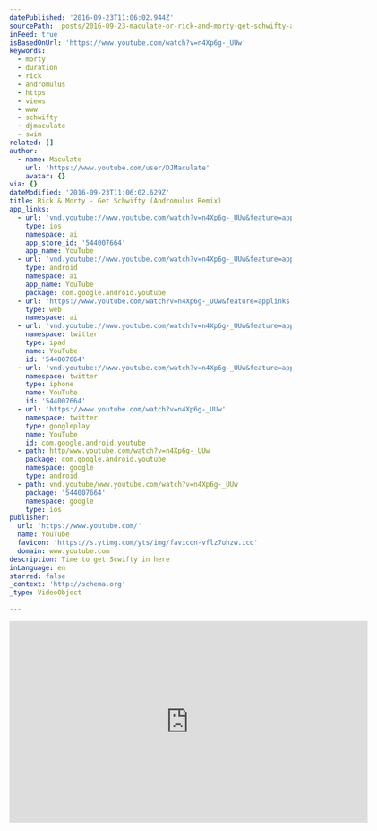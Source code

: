 ```yaml
---
datePublished: '2016-09-23T11:06:02.944Z'
sourcePath: _posts/2016-09-23-maculate-or-rick-and-morty-get-schwifty-andromulus-remix.md
inFeed: true
isBasedOnUrl: 'https://www.youtube.com/watch?v=n4Xp6g-_UUw'
keywords:
  - morty
  - duration
  - rick
  - andromulus
  - https
  - views
  - www
  - schwifty
  - djmaculate
  - swim
related: []
author:
  - name: Maculate
    url: 'https://www.youtube.com/user/DJMaculate'
    avatar: {}
via: {}
dateModified: '2016-09-23T11:06:02.629Z'
title: Rick & Morty - Get Schwifty (Andromulus Remix)
app_links:
  - url: 'vnd.youtube://www.youtube.com/watch?v=n4Xp6g-_UUw&feature=applinks'
    type: ios
    namespace: ai
    app_store_id: '544007664'
    app_name: YouTube
  - url: 'vnd.youtube://www.youtube.com/watch?v=n4Xp6g-_UUw&feature=applinks'
    type: android
    namespace: ai
    app_name: YouTube
    package: com.google.android.youtube
  - url: 'https://www.youtube.com/watch?v=n4Xp6g-_UUw&feature=applinks'
    type: web
    namespace: ai
  - url: 'vnd.youtube://www.youtube.com/watch?v=n4Xp6g-_UUw&feature=applinks'
    namespace: twitter
    type: ipad
    name: YouTube
    id: '544007664'
  - url: 'vnd.youtube://www.youtube.com/watch?v=n4Xp6g-_UUw&feature=applinks'
    namespace: twitter
    type: iphone
    name: YouTube
    id: '544007664'
  - url: 'https://www.youtube.com/watch?v=n4Xp6g-_UUw'
    namespace: twitter
    type: googleplay
    name: YouTube
    id: com.google.android.youtube
  - path: http/www.youtube.com/watch?v=n4Xp6g-_UUw
    package: com.google.android.youtube
    namespace: google
    type: android
  - path: vnd.youtube/www.youtube.com/watch?v=n4Xp6g-_UUw
    package: '544007664'
    namespace: google
    type: ios
publisher:
  url: 'https://www.youtube.com/'
  name: YouTube
  favicon: 'https://s.ytimg.com/yts/img/favicon-vflz7uhzw.ico'
  domain: www.youtube.com
description: Time to get Scwifty in here
inLanguage: en
starred: false
_context: 'http://schema.org'
_type: VideoObject

---
```

<iframe src="https://cdn.embedly.com/widgets/media.html?src=https%3A%2F%2Fwww.youtube.com%2Fembed%2Fn4Xp6g-_UUw%3Ffeature%3Doembed&amp;url=http%3A%2F%2Fwww.youtube.com%2Fwatch%3Fv%3Dn4Xp6g-_UUw&amp;image=https%3A%2F%2Fi.ytimg.com%2Fvi%2Fn4Xp6g-_UUw%2Fhqdefault.jpg&amp;key=b7d04c9b404c499eba89ee7072e1c4f7&amp;type=text%2Fhtml&amp;schema=youtube" width="640" height="360" scrolling="no" frameborder="0" allowfullscreen="" style=""></iframe>